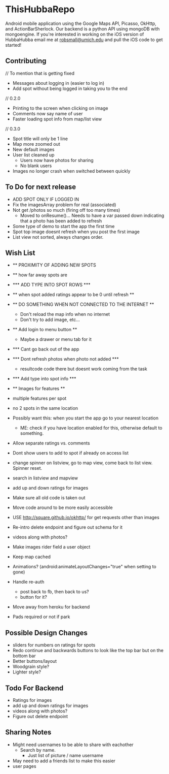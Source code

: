 ThisHubbaRepo
=============

Android mobile application using the Google Maps API, Picasso, OkHttp, and ActionBarSherlock. Our backend is a python API using mongoDB with mongoengine. If you're interested in working on the iOS version of HubbaHubba email me at robsmall@umich.edu and pull the iOS code to get started!

Contributing
------------
// To mention that is getting fixed
- Messages about logging in (easier to log in)
- Add spot without being logged in taking you to the end

// 0.2.0
- Printing to the screen when clicking on image
- Comments now say name of user
- Faster loading spot info from map/list view

// 0.3.0
- Spot title will only be 1 line
- Map more zoomed out
- New default images
- User list cleaned up
	- Users now have photos for sharing
	- No blank users
- Images no longer crash when switched between quickly

To Do for next release
------------
- ADD SPOT ONLY IF LOGGED IN
- Fix the imagesArray problem for real (associated)
- Not get /photos so much (firing off too many times)
	- Moved to onResume()... Needs to have a var passed down
	  indicating that a photo has been added to refresh
- Some type of demo to start the app the first time
- Spot top image doesnt refresh when you post the first image
- List view not sorted, always changes order.

Wish List
------------
- ** PROXIMITY OF ADDING NEW SPOTS
- ** how far away spots are
- *** ADD TYPE INTO SPOT ROWS ***
- ** when spot added ratings appear to be 0 until refresh **
- ** DO SOMETHING WHEN NOT CONNECTED TO THE INTERNET **
    - Don't reload the map info when no internet
    - Don't try to add image, etc...
- ** Add login to menu button **
	- Maybe a drawer or menu tab for it
- *** Cant go back out of the app
- *** Dont refresh photos when photo not added ***
	- resultcode code there but doesnt work coming from the task
- *** Add type into spot info ***

- ** Images for features **
- multiple features per spot
- no 2 spots in the same location
- Possibly want this: when you start the app go to your nearest location
	- ME: check if you have location enabled for this, otherwise default to something.
- Allow separate ratings vs. comments
- Dont show users to add to spot if already on access list
- change spinner on listview, go to map view, come back to list view. Spinner reset.
- search in listview and mapview
- add up and down ratings for images
- Make sure all old code is taken out
- Move code around to be more easily accessible
- USE http://square.github.io/okhttp/ for get requests other than images
- Re-intro delete endpoint and figure out schema for it
- videos along with photos?
- Make images rider field a user object
- Keep map cached
- Animations?
    (android:animateLayoutChanges="true" when setting to gone) 
- Handle re-auth
	- post back to fb, then back to us?
	- button for it?
- Move away from heroku for backend
- Pads required or not if park

Possible Design Changes
------------
- sliders for numbers on ratings for spots
- Redo continue and backwards buttons to look like the top bar but on the bottom bar
- Better buttons/layout
- Woodgrain style?
- Lighter style?

Todo For Backend
------------
- Ratings for images
- add up and down ratings for images
- videos along with photos?
- Figure out delete endpoint


Sharing Notes
------------
- Might need usernames to be able to share with eachother
	- Search by name.
		- Just list of picture / name username
- May need to add a friends list to make this easier
- user pages